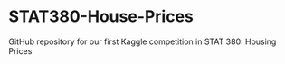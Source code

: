 # STAT380-House-Prices
GitHub repository for our first Kaggle competition in STAT 380: Housing Prices

